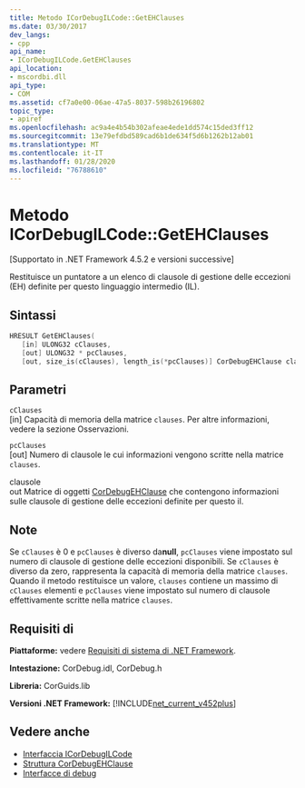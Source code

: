```yaml
---
title: Metodo ICorDebugILCode::GetEHClauses
ms.date: 03/30/2017
dev_langs:
- cpp
api_name:
- ICorDebugILCode.GetEHClauses
api_location:
- mscordbi.dll
api_type:
- COM
ms.assetid: cf7a0e00-06ae-47a5-8037-598b26196802
topic_type:
- apiref
ms.openlocfilehash: ac9a4e4b54b302afeae4ede1dd574c15ded3ff12
ms.sourcegitcommit: 13e79efdbd589cad6b1de634f5d6b1262b12ab01
ms.translationtype: MT
ms.contentlocale: it-IT
ms.lasthandoff: 01/28/2020
ms.locfileid: "76788610"
---
```

# <a name="icordebugilcodegetehclauses-method"></a>Metodo ICorDebugILCode::GetEHClauses
[Supportato in .NET Framework 4.5.2 e versioni successive]  
  
 Restituisce un puntatore a un elenco di clausole di gestione delle eccezioni (EH) definite per questo linguaggio intermedio (IL).  
  
## <a name="syntax"></a>Sintassi  
  
```cpp
HRESULT GetEHClauses(  
   [in] ULONG32 cClauses,  
   [out] ULONG32 * pcClauses,  
   [out, size_is(cClauses), length_is(*pcClauses)] CorDebugEHClause clauses[]);  
```  
  
## <a name="parameters"></a>Parametri  
 `cClauses`  
 [in] Capacità di memoria della matrice `clauses`. Per altre informazioni, vedere la sezione Osservazioni.  
  
 `pcClauses`  
 [out] Numero di clausole le cui informazioni vengono scritte nella matrice `clauses`.  
  
 clausole  
 out Matrice di oggetti [CorDebugEHClause](cordebugehclause-structure.md) che contengono informazioni sulle clausole di gestione delle eccezioni definite per questo il.  
  
## <a name="remarks"></a>Note  
 Se `cClauses` è 0 e `pcClauses` è diverso da**null**, `pcClauses` viene impostato sul numero di clausole di gestione delle eccezioni disponibili. Se `cClauses` è diverso da zero, rappresenta la capacità di memoria della matrice `clauses`. Quando il metodo restituisce un valore, `clauses` contiene un massimo di `cClauses` elementi e `pcClauses` viene impostato sul numero di clausole effettivamente scritte nella matrice `clauses`.  
  
## <a name="requirements"></a>Requisiti di  
 **Piattaforme:** vedere [Requisiti di sistema di .NET Framework](../../../../docs/framework/get-started/system-requirements.md).  
  
 **Intestazione:** CorDebug.idl, CorDebug.h  
  
 **Libreria:** CorGuids.lib  
  
 **Versioni .NET Framework:** [!INCLUDE[net_current_v452plus](../../../../includes/net-current-v452plus-md.md)]  
  
## <a name="see-also"></a>Vedere anche

- [Interfaccia ICorDebugILCode](icordebugilcode-interface.md)
- [Struttura CorDebugEHClause](cordebugehclause-structure.md)
- [Interfacce di debug](debugging-interfaces.md)
